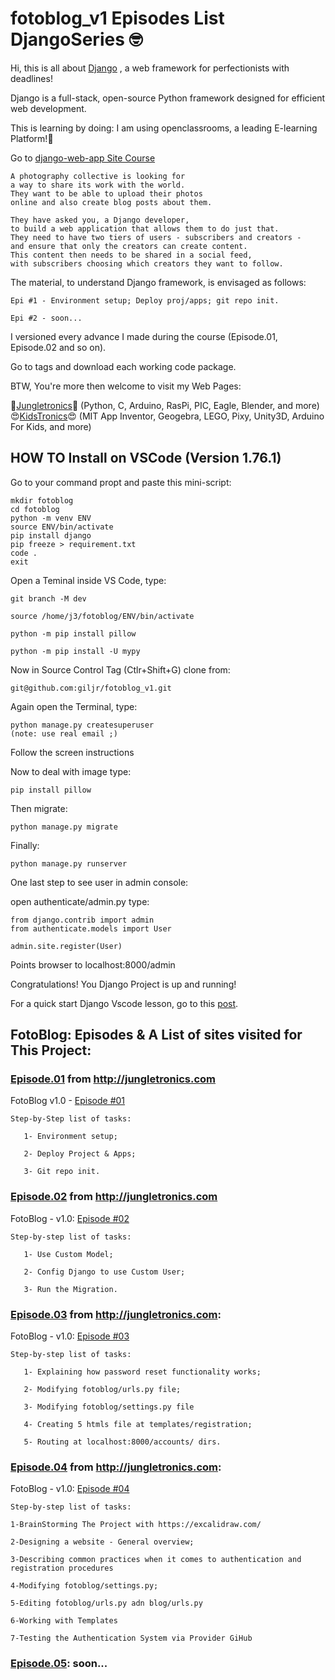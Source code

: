 # fotoblog_v1 Episodes List DjangoSeries 🤓️
Hi, this is all about [Django](https://www.djangoproject.com/) , a web framework for perfectionists with deadlines!

Django is a full-stack, open-source Python framework designed for efficient web development.

This is learning by doing: I am using openclassrooms, a leading E-learning Platform!:rocket:

Go to 
[django-web-app Site Course](https://openclassrooms.com/en/courses/6967196-create-a-web-application-with-django)
```	
A photography collective is looking for 
a way to share its work with the world. 
They want to be able to upload their photos 
online and also create blog posts about them. 

They have asked you, a Django developer, 
to build a web application that allows them to do just that. 
They need to have two tiers of users - subscribers and creators - 
and ensure that only the creators can create content. 
This content then needs to be shared in a social feed,
with subscribers choosing which creators they want to follow.
```

The material, to understand Django framework,
is envisaged as follows:

```
Epi #1 - Environment setup; Deploy proj/apps; git repo init.
	
Epi #2 - soon...
```

I versioned every advance I made during the course (Episode.01, Episode.02 and so on).

Go to tags and download each working code package.

BTW, You're more then welcome to visit my Web Pages: 

🤩️[Jungletronics](https://medium.com/jungletronics)🤩️ (Python, C, Arduino, RasPi, PIC, Eagle, Blender, and more) 😍️[KidsTronics](https://medium.com/kidstronics)😍️ (MIT App Inventor, Geogebra, LEGO, Pixy, Unity3D, Arduino For Kids, and more)

## HOW TO Install on VSCode (Version 1.76.1)

Go to your command propt and paste this mini-script:

```
mkdir fotoblog
cd fotoblog
python -m venv ENV
source ENV/bin/activate
pip install django
pip freeze > requirement.txt
code .
exit
```
Open a Teminal inside VS Code, type:

```
git branch -M dev

source /home/j3/fotoblog/ENV/bin/activate

python -m pip install pillow

python -m pip install -U mypy

```

Now in Source Control Tag (Ctlr+Shift+G) clone from:

```
git@github.com:giljr/fotoblog_v1.git

```
Again open the Terminal, type:

```
python manage.py createsuperuser
(note: use real email ;)
```
Follow the screen instructions

Now to deal with image type:
```
pip install pillow
```
Then migrate:
```
python manage.py migrate
```
Finally:
```
python manage.py runserver
```
One last step to see user in admin console:

open authenticate/admin.py type:
```
from django.contrib import admin
from authenticate.models import User

admin.site.register(User)
```
Points browser to localhost:8000/admin

Congratulations!
You Django Project is up and running!

For a quick start Django Vscode lesson, go to this [post](https://medium.com/jungletronics/a-django-blog-in-vs-code-fb23335d919). 

## FotoBlog: Episodes & A List of sites visited for This Project:

### [Episode.01](/../../tags/) from http://jungletronics.com

FotoBlog v1.0 - [Episode #01](https://medium.com/jungletronics/a-django-fotoblog-in-vs-code-quick-start-8e6b944c13a)
```
Step-by-Step list of tasks:

   1- Environment setup;

   2- Deploy Project & Apps;

   3- Git repo init.

```
### [Episode.02](/../../tags/) from http://jungletronics.com

FotoBlog - v1.0: [Episode #02](https://medium.com/jungletronics/a-django-fotoblog-in-vs-code-custom-user-model-83611e2888d3)
```
Step-by-step list of tasks:

   1- Use Custom Model;

   2- Config Django to use Custom User;

   3- Run the Migration.
```
### [Episode.03](/../../tags/) from http://jungletronics.com: 

FotoBlog - v1.0: [Episode #03](https://medium.com/jungletronics/a-django-fotoblog-in-vs-code-self-service-password-reset-b7729588001d) 
```      
Step-by-step list of tasks:

   1- Explaining how password reset functionality works;

   2- Modifying fotoblog/urls.py file;

   3- Modifying fotoblog/settings.py file

   4- Creating 5 htmls file at templates/registration;

   5- Routing at localhost:8000/accounts/ dirs.
```
### [Episode.04](/../../tags/) from http://jungletronics.com:
FotoBlog - v1.0: [Episode #04](https://medium.com/jungletronics/a-django-fotoblog-in-vs-code-first-views-d5bb0e17675f)
```
Step-by-step list of tasks:

1-BrainStorming The Project with https://excalidraw.com/

2-Designing a website - General overview;

3-Describing common practices when it comes to authentication and registration procedures

4-Modifying fotoblog/settings.py;

5-Editing fotoblog/urls.py adn blog/urls.py

6-Working with Templates

7-Testing the Authentication System via Provider GiHub
```
### [Episode.05](/../../tags/): soon...
```

